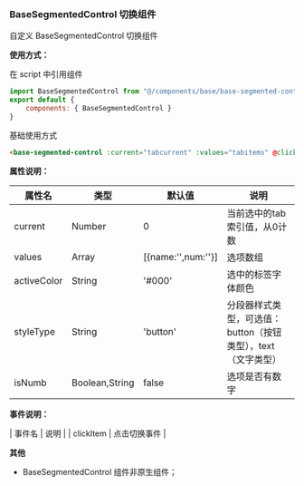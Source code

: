 ### BaseSegmentedControl 切换组件

自定义 BaseSegmentedControl 切换组件

**使用方式：**

在 script 中引用组件

```javascript
import BaseSegmentedControl from "@/components/base/base-segmented-control/base-segmented-control.vue";
export default {
    components: { BaseSegmentedControl }
}
```

基础使用方式

```html
<base-segmented-control :current="tabcurrent" :values="tabitems" @clickItem="ontabClickItem" style-type="button" active-color="#f6375b"></base-segmented-control>
```

**属性说明：**

| 属性名 | 类型 | 默认值 | 说明 |
| ---	| ---- | --- | --- |
| current | Number | 0 | 当前选中的tab索引值，从0计数 |
| values | Array | [{name:'',num:''}] | 选项数组 |
| activeColor | String | '#000' | 选中的标签字体颜色 |
| styleType | String | 'button' | 分段器样式类型，可选值：button（按钮类型），text（文字类型） |
| isNumb | Boolean,String | false | 选项是否有数字 |

**事件说明：**

| 事件名 | 说明 |
| clickItem | 点击切换事件 |

**其他**

* BaseSegmentedControl 组件非原生组件；
